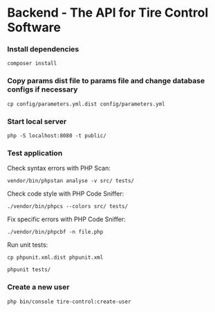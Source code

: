 # Backend - The API for Tire Control Software

### Install dependencies

```
composer install
```

### Copy params dist file to params file and change database configs if necessary

```
cp config/parameters.yml.dist config/parameters.yml 
```

### Start local server

```
php -S localhost:8080 -t public/
```

### Test application

Check syntax errors with PHP Scan:
```
vendor/bin/phpstan analyse -v src/ tests/
```

Check code style with PHP Code Sniffer:
```
./vendor/bin/phpcs --colors src/ tests/
```

Fix specific errors with PHP Code Sniffer:
```
./vendor/bin/phpcbf -n file.php
```

Run unit tests:
```
cp phpunit.xml.dist phpunit.xml

phpunit tests/
```

### Create a new user

```
php bin/console tire-control:create-user  
```
